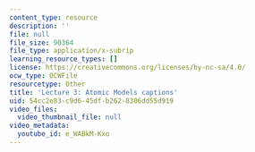 ```yaml
---
content_type: resource
description: ''
file: null
file_size: 90364
file_type: application/x-subrip
learning_resource_types: []
license: https://creativecommons.org/licenses/by-nc-sa/4.0/
ocw_type: OCWFile
resourcetype: Other
title: 'Lecture 3: Atomic Models captions'
uid: 54cc2e83-c9d6-45df-b262-8306dd55d919
video_files:
  video_thumbnail_file: null
video_metadata:
  youtube_id: e_WABkM-Kxo
---
```

